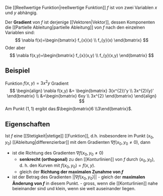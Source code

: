 Die [[Reellwertige Funktion|reellwertige Funktion]] $f$ ist von zwei Variablen $x$ und $y$ abhängig.

Der **Gradient** von $f$ ist derjenige [[Vektoren|Vektor]], dessen Komponenten die [[Partielle Ableitung|partielle Ableitung]] von $f$ nach den einzelnen Variablen sind:
$$
\nabla f(x)=\begin{bmatrix}
f_{x}(x) \\
f_{y}(x)
\end{bmatrix}
$$
Oder aber
$$
\nabla f(x,y)=\begin{bmatrix}
f_{x}(x,y) \\
f_{y}(x,y)
\end{bmatrix}
$$

## Beispiel
Funktion $f(x,y)=3x^{2}y$
Gradient
$$
\begin{align}
\nabla f(x,y) &= \begin{bmatrix}
3(x^{2})'y \\
3x^{2}(y)'
\end{bmatrix} \\
&=\begin{bmatrix}
6xy \\
3x^{2}
\end{bmatrix}
\end{align}
$$
Am Punkt $(1,1)$ ergibt das:$\begin{bmatrix}6 \\3\end{bmatrix}$.

## Eigenschaften
Ist $f$ eine [[Stetigkeit|stetige]] [[Funktion]], d.h. insbesondere im Punkt $(x_{0},y_{0})$ [[Ableitung|differenzierbar]] mit dem Gradienten $\nabla f(x_{0},y_{0}\neq 0)$, dann 
- ist die Richtung des Gradienten $\nabla f(x_{0},y_{0}\neq 0)$
	- **senkrecht (orthogonal)** zu den [[Konturlinien]] von $f$ durch $(x_{0},y_{0})$, d. h. den Kurven mit $f(x_{0},y_{0})=f(x,y)$.
	- gleich der **Richtung der maximalen Zunahme von $f$**
- ist der Betrag des Gradienten $||\nabla f(x_{0},y_{0})||$
		- gleich der **maximalen Änderung von $f$** in diesem Punkt.
		- gross, wenn die [[Konturlinien]] nahe beieinander sind und klein, wenn sie weit auseinander liegen.
